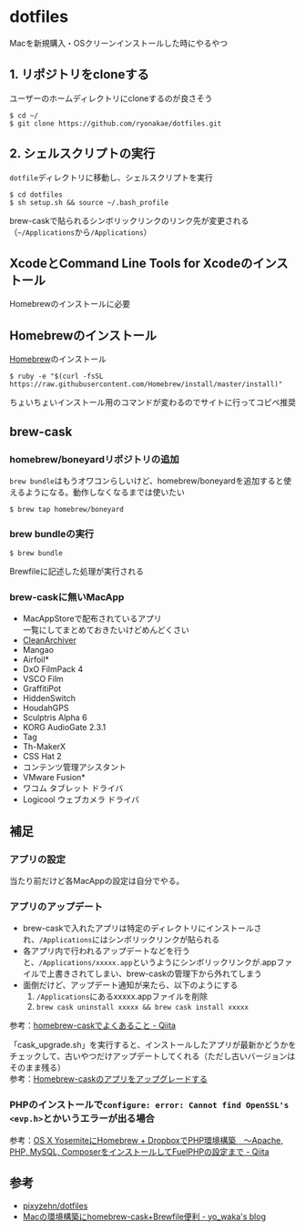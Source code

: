 dotfiles
=====

Macを新規購入・OSクリーンインストールした時にやるやつ


## 1. リポジトリをcloneする
ユーザーのホームディレクトリにcloneするのが良さそう

    $ cd ~/
    $ git clone https://github.com/ryonakae/dotfiles.git


## 2. シェルスクリプトの実行
`dotfile`ディレクトリに移動し、シェルスクリプトを実行

    $ cd dotfiles
    $ sh setup.sh && source ~/.bash_profile

brew-caskで貼られるシンボリックリンクのリンク先が変更される（`~/Applications`から`/Applications`）


## XcodeとCommand Line Tools for Xcodeのインストール
Homebrewのインストールに必要


## Homebrewのインストール
[Homebrew](http://brew.sh/index_ja.html)のインストール

    $ ruby -e "$(curl -fsSL https://raw.githubusercontent.com/Homebrew/install/master/install)"

ちょいちょいインストール用のコマンドが変わるのでサイトに行ってコピペ推奨


## brew-cask
### homebrew/boneyardリポジトリの追加
`brew bundle`はもうオワコンらしいけど、homebrew/boneyardを追加すると使えるようになる。動作しなくなるまでは使いたい

    $ brew tap homebrew/boneyard


### brew bundleの実行

    $ brew bundle

Brewfileに記述した処理が実行される


### brew-caskに無いMacApp

* MacAppStoreで配布されているアプリ  
  一覧にしてまとめておきたいけどめんどくさい
* [CleanArchiver](https://www.sopht.jp/cleanarchiver/downloads.html)
* Mangao
* Airfoil*
* DxO FilmPack 4
* VSCO Film
* GraffitiPot
* HiddenSwitch
* HoudahGPS
* Sculptris Alpha 6
* KORG AudioGate 2.3.1
* Tag
* Th-MakerX
* CSS Hat 2
* コンテンツ管理アシスタント
* VMware Fusion*
* ワコム タブレット ドライバ
* Logicool ウェブカメラ ドライバ


## 補足
### アプリの設定
当たり前だけど各MacAppの設定は自分でやる。

### アプリのアップデート
* brew-caskで入れたアプリは特定のディレクトリにインストールされ、`/Applications`にはシンボリックリンクが貼られる
* 各アプリ内で行われるアップデートなどを行うと、`/Applications/xxxxx.app`というようにシンボリックリンクが.appファイルで上書きされてしまい、brew-caskの管理下から外れてしまう
* 面倒だけど、アップデート通知が来たら、以下のようにする
  1. `/Applications`にあるxxxxx.appファイルを削除
  2. `brew cask uninstall xxxxx && brew cask install xxxxx`

参考：[homebrew-caskでよくあること - Qiita](http://qiita.com/tienlen/items/1a50c7507c8f6454f6c6#2-8)

「cask_upgrade.sh」を実行すると、インストールしたアプリが最新かどうかをチェックして、古いやつだけアップデートしてくれる（ただし古いバージョンはそのまま残る）  
参考：[Homebrew-caskのアプリをアップグレードする](http://rcmdnk.github.io/blog/2014/09/01/computer-mac-homebrew/)

### PHPのインストールで`configure: error: Cannot find OpenSSL's <evp.h>`とかいうエラーが出る場合
参考：[OS X YosemiteにHomebrew + DropboxでPHP環境構築　〜Apache, PHP, MySQL, ComposerをインストールしてFuelPHPの設定まで - Qiita](http://qiita.com/saltyshiomix/items/aacb5f9635c0d3201174)


## 参考

* [pixyzehn/dotfiles](https://github.com/pixyzehn/dotfiles)
* [Macの環境構築にhomebrew-cask+Brewfile便利 - yo_waka's blog](http://waka.github.io/2014/1/19/homebrew_cask.html)